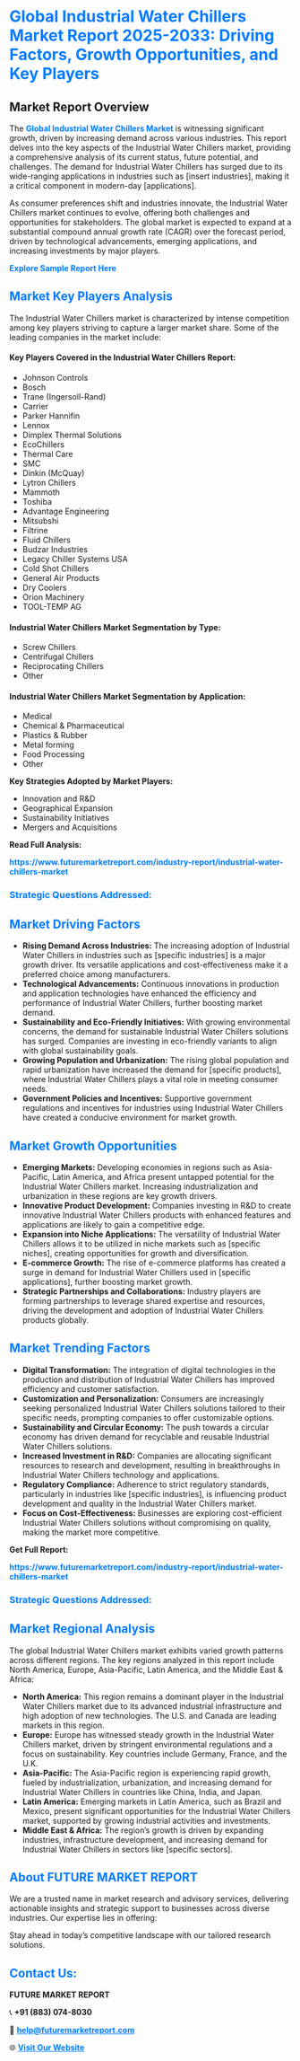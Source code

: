 <h1 style="color: #007BFF;">Global Industrial Water Chillers Market Report 2025-2033: Driving Factors, Growth Opportunities, and Key Players</h1>

<section id="overview">
<h2>Market Report Overview</h2>
<p>The <a href="https://www.futuremarketreport.com/industry-report/industrial-water-chillers-market" style="color: #007BFF; text-decoration: none;"><strong>Global Industrial Water Chillers Market</strong></a> is witnessing significant growth, driven by increasing demand across various industries. This report delves into the key aspects of the Industrial Water Chillers market, providing a comprehensive analysis of its current status, future potential, and challenges. The demand for Industrial Water Chillers has surged due to its wide-ranging applications in industries such as [insert industries], making it a critical component in modern-day [applications].</p>
<p>As consumer preferences shift and industries innovate, the Industrial Water Chillers market continues to evolve, offering both challenges and opportunities for stakeholders. The global market is expected to expand at a substantial compound annual growth rate (CAGR) over the forecast period, driven by technological advancements, emerging applications, and increasing investments by major players.</p>
</section>

<section id="overview">
<p><a href="https://www.futuremarketreport.com/request-sample/reportId=60304" style="color: #007BFF; text-decoration: none;"><strong>Explore Sample Report Here</strong></a></p>
</section>

<section id="key-players">
<h2 style="color: #007BFF;">Market Key Players Analysis</h2>
<p>The Industrial Water Chillers market is characterized by intense competition among key players striving to capture a larger market share. Some of the leading companies in the market include:</p>
<h4>Key Players Covered in the Industrial Water Chillers Report:</h4>
<ul><li>Johnson Controls</li><li>Bosch</li><li>Trane (Ingersoll-Rand)</li><li>Carrier</li><li>Parker Hannifin</li><li>Lennox</li><li>Dimplex Thermal Solutions</li><li>EcoChillers</li><li>Thermal Care</li><li>SMC</li><li>Dinkin (McQuay)</li><li>Lytron Chillers</li><li>Mammoth</li><li>Toshiba</li><li>Advantage Engineering</li><li>Mitsubshi</li><li>Filtrine</li><li>Fluid Chillers</li><li>Budzar Industries</li><li>Legacy Chiller Systems USA</li><li>Cold Shot Chillers</li><li>General Air Products</li><li>Dry Coolers</li><li>Orion Machinery</li><li>TOOL-TEMP AG</li></ul>
<h4>Industrial Water Chillers Market Segmentation by Type:</h4>
<ul><li>Screw Chillers</li><li>Centrifugal Chillers</li><li>Reciprocating Chillers</li><li>Other</li></ul>

<h4>Industrial Water Chillers Market Segmentation by Application:</h4>
<ul><li>Medical</li><li>Chemical &amp; Pharmaceutical</li><li>Plastics &amp; Rubber</li><li>Metal forming</li><li>Food Processing</li><li>Other</li></ul>
<p><strong>Key Strategies Adopted by Market Players:</strong></p>
<ul>
<li>Innovation and R&D</li>
<li>Geographical Expansion</li>
<li>Sustainability Initiatives</li>
<li>Mergers and Acquisitions</li>
</ul>
</section>

<section>
<p><strong>Read Full Analysis: </strong></p><a href="https://www.futuremarketreport.com/industry-report/industrial-water-chillers-market" style="color: #007BFF; text-decoration: none;"><strong>https://www.futuremarketreport.com/industry-report/industrial-water-chillers-market</strong></a>
<h3 style="color: #007BFF;">Strategic Questions Addressed:</h3>
</section>

<section id="driving-factors">
<h2 style="color: #007BFF;">Market Driving Factors</h2>
<ul>
<li><strong>Rising Demand Across Industries:</strong> The increasing adoption of Industrial Water Chillers in industries such as [specific industries] is a major growth driver. Its versatile applications and cost-effectiveness make it a preferred choice among manufacturers.</li>
<li><strong>Technological Advancements:</strong> Continuous innovations in production and application technologies have enhanced the efficiency and performance of Industrial Water Chillers, further boosting market demand.</li>
<li><strong>Sustainability and Eco-Friendly Initiatives:</strong> With growing environmental concerns, the demand for sustainable Industrial Water Chillers solutions has surged. Companies are investing in eco-friendly variants to align with global sustainability goals.</li>
<li><strong>Growing Population and Urbanization:</strong> The rising global population and rapid urbanization have increased the demand for [specific products], where Industrial Water Chillers plays a vital role in meeting consumer needs.</li>
<li><strong>Government Policies and Incentives:</strong> Supportive government regulations and incentives for industries using Industrial Water Chillers have created a conducive environment for market growth.</li>
</ul>
</section>

<section id="growth-opportunities">
<h2 style="color: #007BFF;">Market Growth Opportunities</h2>
<ul>
<li><strong>Emerging Markets:</strong> Developing economies in regions such as Asia-Pacific, Latin America, and Africa present untapped potential for the Industrial Water Chillers market. Increasing industrialization and urbanization in these regions are key growth drivers.</li>
<li><strong>Innovative Product Development:</strong> Companies investing in R&D to create innovative Industrial Water Chillers products with enhanced features and applications are likely to gain a competitive edge.</li>
<li><strong>Expansion into Niche Applications:</strong> The versatility of Industrial Water Chillers allows it to be utilized in niche markets such as [specific niches], creating opportunities for growth and diversification.</li>
<li><strong>E-commerce Growth:</strong> The rise of e-commerce platforms has created a surge in demand for Industrial Water Chillers used in [specific applications], further boosting market growth.</li>
<li><strong>Strategic Partnerships and Collaborations:</strong> Industry players are forming partnerships to leverage shared expertise and resources, driving the development and adoption of Industrial Water Chillers products globally.</li>
</ul>
</section>

<section id="trending-factors">
<h2 style="color: #007BFF;">Market Trending Factors</h2>
<ul>
<li><strong>Digital Transformation:</strong> The integration of digital technologies in the production and distribution of Industrial Water Chillers has improved efficiency and customer satisfaction.</li>
<li><strong>Customization and Personalization:</strong> Consumers are increasingly seeking personalized Industrial Water Chillers solutions tailored to their specific needs, prompting companies to offer customizable options.</li>
<li><strong>Sustainability and Circular Economy:</strong> The push towards a circular economy has driven demand for recyclable and reusable Industrial Water Chillers solutions.</li>
<li><strong>Increased Investment in R&D:</strong> Companies are allocating significant resources to research and development, resulting in breakthroughs in Industrial Water Chillers technology and applications.</li>
<li><strong>Regulatory Compliance:</strong> Adherence to strict regulatory standards, particularly in industries like [specific industries], is influencing product development and quality in the Industrial Water Chillers market.</li>
<li><strong>Focus on Cost-Effectiveness:</strong> Businesses are exploring cost-efficient Industrial Water Chillers solutions without compromising on quality, making the market more competitive.</li>
</ul>
</section>

<section>
<p><strong>Get Full Report: </strong></p><a href="https://www.futuremarketreport.com/industry-report/industrial-water-chillers-market" style="color: #007BFF; text-decoration: none;"><strong>https://www.futuremarketreport.com/industry-report/industrial-water-chillers-market</strong></a>
<h3 style="color: #007BFF;">Strategic Questions Addressed:</h3>
</section>


<section id="regional-analysis">
<h2 style="color: #007BFF;">Market Regional Analysis</h2>
<p>The global Industrial Water Chillers market exhibits varied growth patterns across different regions. The key regions analyzed in this report include North America, Europe, Asia-Pacific, Latin America, and the Middle East & Africa:</p>
<ul>
<li><strong>North America:</strong> This region remains a dominant player in the Industrial Water Chillers market due to its advanced industrial infrastructure and high adoption of new technologies. The U.S. and Canada are leading markets in this region.</li>
<li><strong>Europe:</strong> Europe has witnessed steady growth in the Industrial Water Chillers market, driven by stringent environmental regulations and a focus on sustainability. Key countries include Germany, France, and the U.K.</li>
<li><strong>Asia-Pacific:</strong> The Asia-Pacific region is experiencing rapid growth, fueled by industrialization, urbanization, and increasing demand for Industrial Water Chillers in countries like China, India, and Japan.</li>
<li><strong>Latin America:</strong> Emerging markets in Latin America, such as Brazil and Mexico, present significant opportunities for the Industrial Water Chillers market, supported by growing industrial activities and investments.</li>
<li><strong>Middle East & Africa:</strong> The region’s growth is driven by expanding industries, infrastructure development, and increasing demand for Industrial Water Chillers in sectors like [specific sectors].</li>
</ul>
</section>

<footer>
<h2 style="color: #007BFF;">About FUTURE MARKET REPORT</h2>
<p>We are a trusted name in market research and advisory services, delivering actionable insights and strategic support to businesses across diverse industries. Our expertise lies in offering:</p>

<p>Stay ahead in today’s competitive landscape with our tailored research solutions.</p>

<h2 style="color: #007BFF;">Contact Us:</h2>
<p><strong>FUTURE MARKET REPORT</strong></p>
<p>📞 <strong>+91 (883) 074-8030</strong></p>
<p>📧 <strong><a href="mailto:help@futuremarketreport.com" style="color: #007BFF;">help@futuremarketreport.com</a></strong></p>
<p>🌐 <strong><a href="https://www.futuremarketreport.com/" style="color: #007BFF;">Visit Our Website</a></strong></p>
</footer>